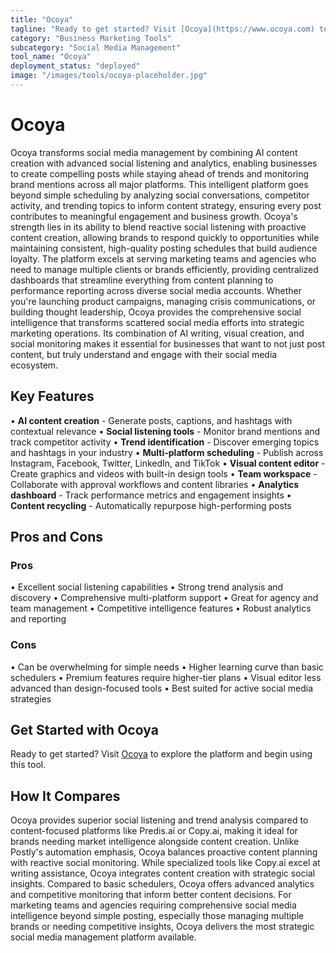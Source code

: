 ```yaml
---
title: "Ocoya"
tagline: "Ready to get started? Visit [Ocoya](https://www.ocoya.com) to explore the platform and begin using this tool...."
category: "Business Marketing Tools"
subcategory: "Social Media Management"
tool_name: "Ocoya"
deployment_status: "deployed"
image: "/images/tools/ocoya-placeholder.jpg"
---
```


# Ocoya

Ocoya transforms social media management by combining AI content creation with advanced social listening and analytics, enabling businesses to create compelling posts while staying ahead of trends and monitoring brand mentions across all major platforms. This intelligent platform goes beyond simple scheduling by analyzing social conversations, competitor activity, and trending topics to inform content strategy, ensuring every post contributes to meaningful engagement and business growth. Ocoya's strength lies in its ability to blend reactive social listening with proactive content creation, allowing brands to respond quickly to opportunities while maintaining consistent, high-quality posting schedules that build audience loyalty. The platform excels at serving marketing teams and agencies who need to manage multiple clients or brands efficiently, providing centralized dashboards that streamline everything from content planning to performance reporting across diverse social media accounts. Whether you're launching product campaigns, managing crisis communications, or building thought leadership, Ocoya provides the comprehensive social intelligence that transforms scattered social media efforts into strategic marketing operations. Its combination of AI writing, visual creation, and social monitoring makes it essential for businesses that want to not just post content, but truly understand and engage with their social media ecosystem.

## Key Features

• **AI content creation** - Generate posts, captions, and hashtags with contextual relevance
• **Social listening tools** - Monitor brand mentions and track competitor activity
• **Trend identification** - Discover emerging topics and hashtags in your industry
• **Multi-platform scheduling** - Publish across Instagram, Facebook, Twitter, LinkedIn, and TikTok
• **Visual content editor** - Create graphics and videos with built-in design tools
• **Team workspace** - Collaborate with approval workflows and content libraries
• **Analytics dashboard** - Track performance metrics and engagement insights
• **Content recycling** - Automatically repurpose high-performing posts

## Pros and Cons

### Pros
• Excellent social listening capabilities
• Strong trend analysis and discovery
• Comprehensive multi-platform support
• Great for agency and team management
• Competitive intelligence features
• Robust analytics and reporting

### Cons
• Can be overwhelming for simple needs
• Higher learning curve than basic schedulers
• Premium features require higher-tier plans
• Visual editor less advanced than design-focused tools
• Best suited for active social media strategies

## Get Started with Ocoya

Ready to get started? Visit [Ocoya](https://www.ocoya.com) to explore the platform and begin using this tool.

## How It Compares

Ocoya provides superior social listening and trend analysis compared to content-focused platforms like Predis.ai or Copy.ai, making it ideal for brands needing market intelligence alongside content creation. Unlike Postly's automation emphasis, Ocoya balances proactive content planning with reactive social monitoring. While specialized tools like Copy.ai excel at writing assistance, Ocoya integrates content creation with strategic social insights. Compared to basic schedulers, Ocoya offers advanced analytics and competitive monitoring that inform better content decisions. For marketing teams and agencies requiring comprehensive social media intelligence beyond simple posting, especially those managing multiple brands or needing competitive insights, Ocoya delivers the most strategic social media management platform available.
